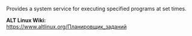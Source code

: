 Provides a system service for executing specified programs at set times.

**ALT Linux Wiki:**  
<https://www.altlinux.org/Планировщик_заданий>

